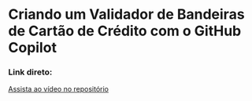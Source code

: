 # Criando um Validador de Bandeiras de Cartão de Crédito com o GitHub Copilot

### Link direto:

[Assista ao vídeo no repositório](image/validador_de_bandeiras_cartao_de_credito_2025-01-16-22-59-28.mp4)
